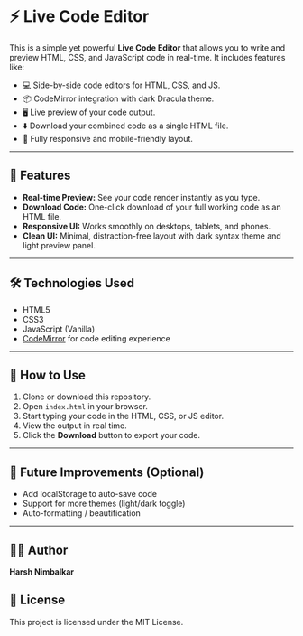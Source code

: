 # ⚡ Live Code Editor 

This is a simple yet powerful **Live Code Editor** that allows you to write and preview HTML, CSS, and JavaScript code in real-time. It includes features like:

- 💻 Side-by-side code editors for HTML, CSS, and JS.
- 📦 CodeMirror integration with dark Dracula theme.
- 🖥 Live preview of your code output.
- ⬇️ Download your combined code as a single HTML file.
- 📱 Fully responsive and mobile-friendly layout.

---

## 🚀 Features

- **Real-time Preview:** See your code render instantly as you type.
- **Download Code:** One-click download of your full working code as an HTML file.
- **Responsive UI:** Works smoothly on desktops, tablets, and phones.
- **Clean UI:** Minimal, distraction-free layout with dark syntax theme and light preview panel.

---

## 🛠 Technologies Used

- HTML5
- CSS3
- JavaScript (Vanilla)
- [CodeMirror](https://codemirror.net/) for code editing experience

---

## 🔧 How to Use

1. Clone or download this repository.
2. Open `index.html` in your browser.
3. Start typing your code in the HTML, CSS, or JS editor.
4. View the output in real time.
5. Click the **Download** button to export your code.

---

## 📌 Future Improvements (Optional)

- Add localStorage to auto-save code
- Support for more themes (light/dark toggle)
- Auto-formatting / beautification

---

## 🧑‍💻 Author

**Harsh Nimbalkar**  

## 📝 License

This project is licensed under the MIT License.



